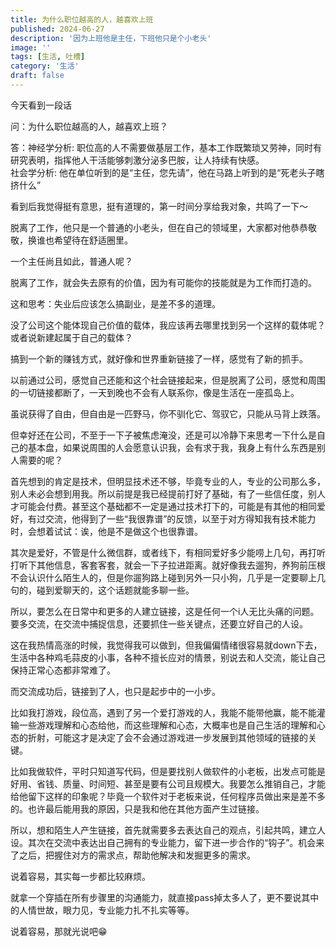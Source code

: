 ```yaml
---
title: 为什么职位越高的人，越喜欢上班
published: 2024-06-27
description: '因为上班他是主任，下班他只是个小老头'
image: ''
tags: [生活, 吐槽]
category: '生活'
draft: false 
---
```



今天看到一段话

问：为什么职位越高的人，越喜欢上班？

答：神经学分析: 职位高的人不需要做基层工作，基本工作既繁琐又劳神，同时有研究表明，指挥他人干活能够刺激分泌多巴胺，让人持续有快感。  
社会学分析: 他在单位听到的是“主任，您先请”，他在马路上听到的是“死老头子瞎挤什么”

看到后我觉得挺有意思，挺有道理的，第一时间分享给我对象，共鸣了一下～

脱离了工作，他只是一个普通的小老头，但在自己的领域里，大家都对他恭恭敬敬，换谁也希望待在舒适圈里。

一个主任尚且如此，普通人呢？

脱离了工作，就会失去原有的价值，因为有可能你的技能就是为工作而打造的。

这和思考：失业后应该怎么搞副业，是差不多的道理。

没了公司这个能体现自己价值的载体，我应该再去哪里找到另一个这样的载体呢？或者说新建起属于自己的载体？

搞到一个新的赚钱方式，就好像和世界重新链接了一样，感觉有了新的抓手。

以前通过公司，感觉自己还能和这个社会链接起来，但是脱离了公司，感觉和周围的一切链接都断了，一天到晚也不会有人联系你，像是生活在一座孤岛上。

虽说获得了自由，但自由是一匹野马，你不驯化它、驾驭它，只能从马背上跌落。

但幸好还在公司，不至于一下子被焦虑淹没，还是可以冷静下来思考一下什么是自己的基本盘，如果说周围的人会愿意认识我，会有求于我，我身上有什么东西是别人需要的呢？

首先想到的肯定是技术，但明显技术还不够，毕竟专业的人，专业的公司那么多，别人未必会想到用我。所以前提是我已经提前打好了基础，有了一些信任度，别人才可能会付费。甚至这个基础都不一定是通过技术打下的，可能是有其他的相同爱好，有过交流，他得到了一些“我很靠谱”的反馈，以至于对方得知我有技术能力时，会想着试试：诶，他是不是做这个也很靠谱。

其次是爱好，不管是什么微信群，或者线下，有相同爱好多少能唠上几句，再打听打听下其他信息，客套客套，就会一下子拉进距离。就好像我去遛狗，养狗前压根不会认识什么陌生人的，但是你遛狗路上碰到另外一只小狗，几乎是一定要聊上几句的，碰到爱聊天的，这个话题就能多聊一些。

所以，要怎么在日常中和更多的人建立链接，这是任何一个i人无比头痛的问题。要多交流，在交流中捕捉信息，还要抓住一些关键点，还要立好自己的人设。

这在我热情高涨的时候，我觉得我可以做到，但我偏偏情绪很容易就down下去，生活中各种鸡毛蒜皮的小事，各种不擅长应对的情景，别说去和人交流，能让自己保持正常心态都非常难了。

而交流成功后，链接到了人，也只是起步中的一小步。

比如我打游戏，段位高，遇到了另一个爱打游戏的人，我能不能带他赢，能不能灌输一些游戏理解和心态给他，而这些理解和心态，大概率也是自己生活的理解和心态的折射，可能这才是决定了会不会通过游戏进一步发展到其他领域的链接的关键。

比如我做软件，平时只知道写代码，但是要找别人做软件的小老板，出发点可能是好用、省钱、质量、时间短、甚至是要有公司且规模大。我要怎么推销自己，才能给他留下这样的印象呢？毕竟一个软件对于老板来说，任何程序员做出来是差不多的。也许最后能用我的原因，只是我和他在其他方面产生过链接。

所以，想和陌生人产生链接，首先就需要多去表达自己的观点，引起共鸣，建立人设。其次在交流中表达出自己拥有的专业能力，留下进一步合作的“钩子”。机会来了之后，把握住对方的需求点，帮助他解决和发掘更多的需求。

说着容易，其实每一步都比较麻烦。

就拿一个穿插在所有步骤里的沟通能力，就直接pass掉太多人了，更不要说其中的人情世故，眼力见，专业能力扎不扎实等等。

说着容易，那就光说吧😁